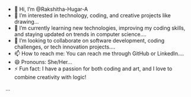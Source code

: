 - 👋 Hi, I’m @Rakshitha-Hugar-A
- 👀 I’m interested in technology, coding, and creative projects like drawing...
- 🌱 I’m currently learning new technologies, improving my coding skills, and staying updated on trends in computer science....
- 💞️ I’m looking to collaborate on software development, coding challenges, or tech innovation projects....
- 📫 How to reach me: You can reach me through GitHub or LinkedIn....
- 😄 Pronouns: She/Her...
- ⚡ Fun fact: I have a passion for both coding and art, and I love to combine creativity with logic!









...

<!---
Rakshitha-Hugar-A/Rakshitha-Hugar-A is a ✨ special ✨ repository because its `README.md` (this file) appears on your GitHub profile.
You can click the Preview link to take a look at your changes.
--->
